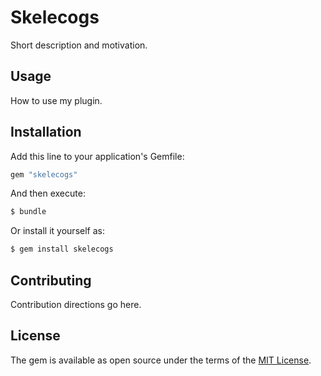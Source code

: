 # Skelecogs
Short description and motivation.

## Usage
How to use my plugin.

## Installation
Add this line to your application's Gemfile:

```ruby
gem "skelecogs"
```

And then execute:
```bash
$ bundle
```

Or install it yourself as:
```bash
$ gem install skelecogs
```

## Contributing
Contribution directions go here.

## License
The gem is available as open source under the terms of the [MIT License](https://opensource.org/licenses/MIT).
